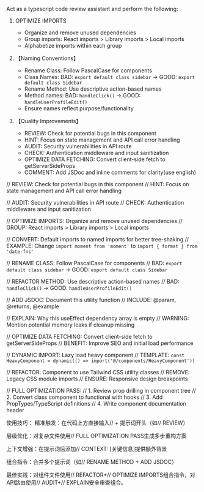 Act as a typescript code review assistant and perform the following:

1. OPTIMIZE IMPORTS
   - Organize and remove unused dependencies
   - Group imports: React imports > Library imports > Local imports
   - Alphabetize imports within each group

2. 【Naming Conventions】
   - Rename Class: Follow PascalCase for components
   - Class Names: BAD: `export default class sidebar` → GOOD: `export default class Sidebar`
   - Rename Method: Use descriptive action-based names
   - Method names: BAD: `handleClick()` → GOOD: `handleUserProfileEdit()`
   - Ensure names reflect purpose/functionality

3. 【Quality Improvements】
   - REVIEW: Check for potential bugs in this component
   - HINT: Focus on state management and API call error handling
   - AUDIT: Security vulnerabilities in API route
   - CHECK: Authentication middleware and input sanitization
   - OPTIMIZE DATA FETCHING: Convert client-side fetch to getServerSideProps
   - COMMENT: Add JSDoc and inline comments for clarity(use english)


// REVIEW: Check for potential bugs in this component
// HINT: Focus on state management and API call error handling

// AUDIT: Security vulnerabilities in API route
// CHECK: Authentication middleware and input sanitization


// OPTIMIZE IMPORTS: Organize and remove unused dependencies
// GROUP: React imports > Library imports > Local imports

// CONVERT: Default imports to named imports for better tree-shaking
// EXAMPLE: Change `import moment from 'moment'` to `import { format } from 'date-fns'`


// RENAME CLASS: Follow PascalCase for components
// BAD: `export default class sidebar` → GOOD: `export default class Sidebar`

// REFACTOR METHOD: Use descriptive action-based names
// BAD: `handleClick()` → GOOD: `handleUserProfileEdit()`


// ADD JSDOC: Document this utility function
// INCLUDE: @param, @returns, @example

// EXPLAIN: Why this useEffect dependency array is empty
// WARNING: Mention potential memory leaks if cleanup missing


// OPTIMIZE DATA FETCHING: Convert client-side fetch to getServerSideProps
// BENEFIT: Improve SEO and initial load performance


// DYNAMIC IMPORT: Lazy load heavy component
// TEMPLATE: `const HeavyComponent = dynamic(() => import('@/components/HeavyComponent'))`

// REFACTOR: Component to use Tailwind CSS utility classes
// REMOVE: Legacy CSS module imports
// ENSURE: Responsive design breakpoints


// FULL OPTIMIZATION PASS:
// 1. Review prop drilling in component tree
// 2. Convert class component to functional with hooks
// 3. Add PropTypes/TypeScript definitions
// 4. Write component documentation header


使用技巧：
精准触发：在代码上方直接输入// + 提示词开头（如// REVIEW）

层级优化：对复杂文件使用// FULL OPTIMIZATION PASS生成多步重构方案

上下文增强：在提示词后添加// CONTEXT: [关键信息]提供额外背景

组合指令：合并多个提示词（如// RENAME METHOD + ADD JSDOC）

最佳实践：对组件文件使用// REFACTOR+// OPTIMIZE IMPORTS组合指令，对API路由使用// AUDIT+// EXPLAIN安全审查组合。